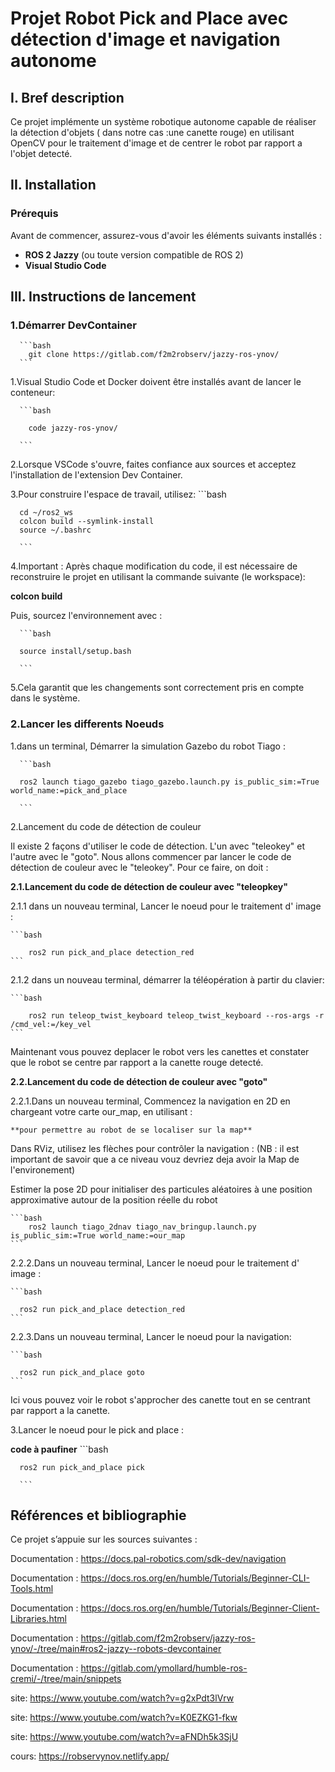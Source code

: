 # Projet Robot Pick and Place avec détection d'image et navigation autonome

## I. Bref description

  Ce projet implémente un système robotique autonome capable de réaliser la détection d'objets ( dans notre cas :une canette rouge) en utilisant OpenCV pour le traitement d'image et de centrer le robot par rapport a l'objet detecté. 

## II. Installation 

### Prérequis

Avant de commencer, assurez-vous d'avoir les éléments suivants installés :

- **ROS 2 Jazzy** (ou toute version compatible de ROS 2)
- **Visual Studio Code** 

  
## III. Instructions de lancement

### 1.Démarrer DevContainer
  
      ```bash
        git clone https://gitlab.com/f2m2robserv/jazzy-ros-ynov/
      ```
    
  1.Visual Studio Code et Docker doivent être installés avant de lancer le conteneur:
    
      ```bash
      
        code jazzy-ros-ynov/
      
      ```
    

  2.Lorsque VSCode s'ouvre, faites confiance aux sources et acceptez l'installation de l'extension Dev Container.

  3.Pour construire l'espace de travail, utilisez:
      ```bash
      
      cd ~/ros2_ws
      colcon build --symlink-install
      source ~/.bashrc
      
      ```
    

   
  4.Important : Après chaque modification du code, il est nécessaire  de reconstruire le projet en utilisant la commande suivante (le  workspace):
   
   **colcon build**

 Puis, sourcez l'environnement avec :
 
      ```bash
      
      source install/setup.bash
      
      ```

 5.Cela garantit que les changements sont correctement pris en compte dans le système.

 
### 2.Lancer les differents Noeuds
  
1.dans un terminal, Démarrer la simulation Gazebo du robot Tiago :

      ```bash
      
      ros2 launch tiago_gazebo tiago_gazebo.launch.py is_public_sim:=True world_name:=pick_and_place
    
      ```
2.Lancement du code de détection de couleur

  Il existe 2 façons d'utiliser le code de détection. L'un avec "teleokey" et l'autre avec le "goto".
  Nous allons commencer par lancer le code de détection de couleur avec le "teleokey". Pour ce faire, on doit :


**2.1.Lancement du code de détection de couleur avec "teleopkey"**

2.1.1 dans un nouveau terminal, Lancer le noeud pour le traitement d' image :

    ```bash
  
        ros2 run pick_and_place detection_red
    ```

2.1.2 dans un nouveau terminal, démarrer la téléopération à partir du clavier:

    ```bash
  
        ros2 run teleop_twist_keyboard teleop_twist_keyboard --ros-args -r /cmd_vel:=/key_vel
    ```
Maintenant vous pouvez deplacer le robot vers les canettes et constater que le robot se centre par rapport a la canette rouge detecté.


**2.2.Lancement du code de détection de couleur avec "goto"**

2.2.1.Dans un nouveau terminal, Commencez la navigation en 2D en chargeant votre carte our_map, en utilisant :

    **pour permettre au robot de se localiser sur la map**
    
  Dans RViz, utilisez les flèches pour contrôler la navigation : (NB : il est important de savoir que a ce niveau vouz devriez deja avoir la Map de l'environement)

  Estimer la pose 2D pour initialiser des particules aléatoires à une position approximative autour de la position réelle du robot
    
    ```bash 
        ros2 launch tiago_2dnav tiago_nav_bringup.launch.py is_public_sim:=True world_name:=our_map
    ```



2.2.2.Dans un nouveau terminal, Lancer le noeud pour le traitement d' image : 

    ```bash
  
      ros2 run pick_and_place detection_red
    ```
  
2.2.3.Dans un nouveau terminal, Lancer le noeud pour la navigation: 

    ```bash
  
      ros2 run pick_and_place goto
    ```

  Ici vous pouvez voir le robot s'approcher des canette tout en se centrant par rapport a la canette.

  
3.Lancer le noeud pour le pick and place :

  **code à paufiner**
      ```bash
      
      ros2 run pick_and_place pick
      
      ```

  
## Références et bibliographie
Ce projet s’appuie sur les sources suivantes :

Documentation : https://docs.pal-robotics.com/sdk-dev/navigation

Documentation : https://docs.ros.org/en/humble/Tutorials/Beginner-CLI-Tools.html

Documentation : https://docs.ros.org/en/humble/Tutorials/Beginner-Client-Libraries.html

Documentation : https://gitlab.com/f2m2robserv/jazzy-ros-ynov/-/tree/main#ros2-jazzy--robots-devcontainer

Documentation : https://gitlab.com/ymollard/humble-ros-cremi/-/tree/main/snippets

site: https://www.youtube.com/watch?v=g2xPdt3lVrw

site: https://www.youtube.com/watch?v=K0EZKG1-fkw

site: https://www.youtube.com/watch?v=aFNDh5k3SjU

cours: https://robservynov.netlify.app/












